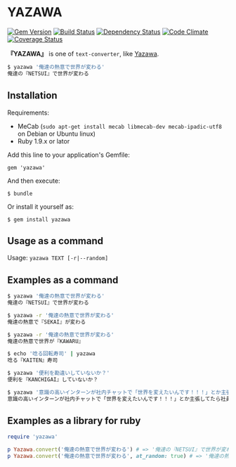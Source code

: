 # YAZAWA
[![Gem Version](https://badge.fury.io/rb/yazawa.png)](http://badge.fury.io/rb/yazawa) [![Build Status](https://travis-ci.org/toooooooby/yazawa.png?branch=master)](https://travis-ci.org/toooooooby/yazawa) [![Dependency Status](https://gemnasium.com/toooooooby/yazawa.png)](https://gemnasium.com/toooooooby/yazawa) [![Code Climate](https://codeclimate.com/github/toooooooby/yazawa.png)](https://codeclimate.com/github/toooooooby/yazawa) [![Coverage Status](https://coveralls.io/repos/toooooooby/yazawa/badge.png?branch=master)](https://coveralls.io/r/toooooooby/yazawa)

**『YAZAWA』** is one of `text-converter`, like [Yazawa](http://en.wikipedia.org/wiki/Eikichi_Yazawa).

```bash
$ yazawa '俺達の熱意で世界が変わる'
俺達の『NETSUI』で世界が変わる
```

## Installation

Requirements:

* MeCab (`sudo apt-get install mecab libmecab-dev mecab-ipadic-utf8` on Debian or Ubuntu linux)
* Ruby 1.9.x or lator

Add this line to your application's Gemfile:

    gem 'yazawa'

And then execute:

    $ bundle

Or install it yourself as:

    $ gem install yazawa

## Usage as a command

Usage: `yazawa TEXT [-r|--random]`

## Examples as a command

```bash
$ yazawa '俺達の熱意で世界が変わる'
俺達の『NETSUI』で世界が変わる

$ yazawa -r '俺達の熱意で世界が変わる'
俺達の熱意で『SEKAI』が変わる

$ yazawa -r '俺達の熱意で世界が変わる'
俺達の熱意で世界が『KAWARU』

$ echo '唸る回転寿司' | yazawa
唸る『KAITEN』寿司

$ yazawa '便利を勘違いしていないか？'
便利を『KANCHIGAI』していないか？

$ yazawa '意識の高いインターンが社内チャットで「世界を変えたいんです！！！」とか主張してたら社員が「ドラム缶で核融合するもの作ってどっかの国で爆発させましょうよ」とか言いだして意識格差すごい'
意識の高いインターンが社内チャットで「世界を変えたいんです！！！」とか主張してたら社員が「『DORAMUKAN』で核融合するもの作ってどっかの国で爆発させましょうよ」とか言いだして意識格差すごい
```

## Examples as a library for ruby

```ruby
require 'yazawa'

p Yazawa.convert('俺達の熱意で世界が変わる') # => '俺達の『NETSUI』で世界が変わる'
p Yazawa.convert('俺達の熱意で世界が変わる', at_random: true) # => '俺達の熱意で『SEKAI』が変わる'
```
